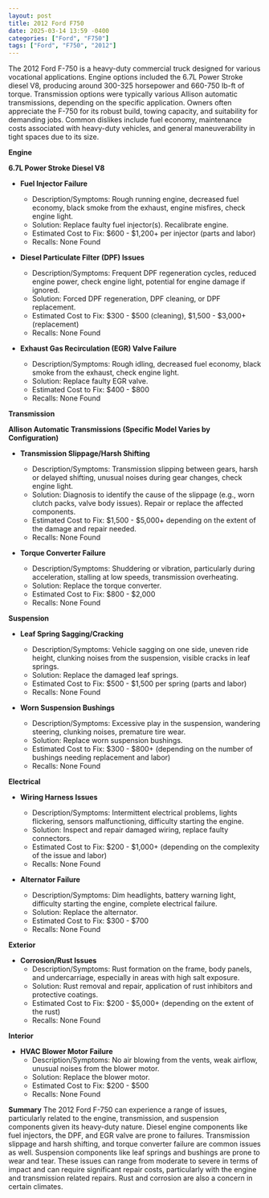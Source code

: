 ```yaml
---
layout: post
title: 2012 Ford F750
date: 2025-03-14 13:59 -0400
categories: ["Ford", "F750"]
tags: ["Ford", "F750", "2012"]
---
```

The 2012 Ford F-750 is a heavy-duty commercial truck designed for various vocational applications. Engine options included the 6.7L Power Stroke diesel V8, producing around 300-325 horsepower and 660-750 lb-ft of torque. Transmission options were typically various Allison automatic transmissions, depending on the specific application. Owners often appreciate the F-750 for its robust build, towing capacity, and suitability for demanding jobs. Common dislikes include fuel economy, maintenance costs associated with heavy-duty vehicles, and general maneuverability in tight spaces due to its size.

**Engine**

**6.7L Power Stroke Diesel V8**

*   **Fuel Injector Failure**
    *   Description/Symptoms: Rough running engine, decreased fuel economy, black smoke from the exhaust, engine misfires, check engine light.
    *   Solution: Replace faulty fuel injector(s). Recalibrate engine.
    *   Estimated Cost to Fix: $600 - $1,200+ per injector (parts and labor)
    *   Recalls: None Found

*   **Diesel Particulate Filter (DPF) Issues**
    *   Description/Symptoms: Frequent DPF regeneration cycles, reduced engine power, check engine light, potential for engine damage if ignored.
    *   Solution: Forced DPF regeneration, DPF cleaning, or DPF replacement.
    *   Estimated Cost to Fix: $300 - $500 (cleaning), $1,500 - $3,000+ (replacement)
    *   Recalls: None Found

*   **Exhaust Gas Recirculation (EGR) Valve Failure**
    *   Description/Symptoms: Rough idling, decreased fuel economy, black smoke from the exhaust, check engine light.
    *   Solution: Replace faulty EGR valve.
    *   Estimated Cost to Fix: $400 - $800
    *   Recalls: None Found

**Transmission**

**Allison Automatic Transmissions (Specific Model Varies by Configuration)**

*   **Transmission Slippage/Harsh Shifting**
    *   Description/Symptoms: Transmission slipping between gears, harsh or delayed shifting, unusual noises during gear changes, check engine light.
    *   Solution: Diagnosis to identify the cause of the slippage (e.g., worn clutch packs, valve body issues). Repair or replace the affected components.
    *   Estimated Cost to Fix: $1,500 - $5,000+ depending on the extent of the damage and repair needed.
    *   Recalls: None Found

*   **Torque Converter Failure**
    *   Description/Symptoms: Shuddering or vibration, particularly during acceleration, stalling at low speeds, transmission overheating.
    *   Solution: Replace the torque converter.
    *   Estimated Cost to Fix: $800 - $2,000
    *   Recalls: None Found

**Suspension**

*   **Leaf Spring Sagging/Cracking**
    *   Description/Symptoms: Vehicle sagging on one side, uneven ride height, clunking noises from the suspension, visible cracks in leaf springs.
    *   Solution: Replace the damaged leaf springs.
    *   Estimated Cost to Fix: $500 - $1,500 per spring (parts and labor)
    *   Recalls: None Found

*   **Worn Suspension Bushings**
    *   Description/Symptoms: Excessive play in the suspension, wandering steering, clunking noises, premature tire wear.
    *   Solution: Replace worn suspension bushings.
    *   Estimated Cost to Fix: $300 - $800+ (depending on the number of bushings needing replacement and labor)
    *   Recalls: None Found

**Electrical**

*   **Wiring Harness Issues**
    *   Description/Symptoms: Intermittent electrical problems, lights flickering, sensors malfunctioning, difficulty starting the engine.
    *   Solution: Inspect and repair damaged wiring, replace faulty connectors.
    *   Estimated Cost to Fix: $200 - $1,000+ (depending on the complexity of the issue and labor)
    *   Recalls: None Found

*   **Alternator Failure**
    *   Description/Symptoms: Dim headlights, battery warning light, difficulty starting the engine, complete electrical failure.
    *   Solution: Replace the alternator.
    *   Estimated Cost to Fix: $300 - $700
    *   Recalls: None Found

**Exterior**

*   **Corrosion/Rust Issues**
    *   Description/Symptoms: Rust formation on the frame, body panels, and undercarriage, especially in areas with high salt exposure.
    *   Solution: Rust removal and repair, application of rust inhibitors and protective coatings.
    *   Estimated Cost to Fix: $200 - $5,000+ (depending on the extent of the rust)
    *   Recalls: None Found

**Interior**

*   **HVAC Blower Motor Failure**
    *   Description/Symptoms: No air blowing from the vents, weak airflow, unusual noises from the blower motor.
    *   Solution: Replace the blower motor.
    *   Estimated Cost to Fix: $200 - $500
    *   Recalls: None Found

**Summary**
The 2012 Ford F-750 can experience a range of issues, particularly related to the engine, transmission, and suspension components given its heavy-duty nature. Diesel engine components like fuel injectors, the DPF, and EGR valve are prone to failures. Transmission slippage and harsh shifting, and torque converter failure are common issues as well. Suspension components like leaf springs and bushings are prone to wear and tear. These issues can range from moderate to severe in terms of impact and can require significant repair costs, particularly with the engine and transmission related repairs. Rust and corrosion are also a concern in certain climates.

